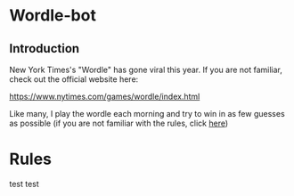 # Wordle-bot

## Introduction

New York Times's "Wordle" has gone viral this year. If you are not familiar, check out the official website here:

https://www.nytimes.com/games/wordle/index.html

Like many, I play the wordle each morning and try to win in as few guesses as possible (if you are not familiar with the rules, click [here](#rules))


# Rules

test test
